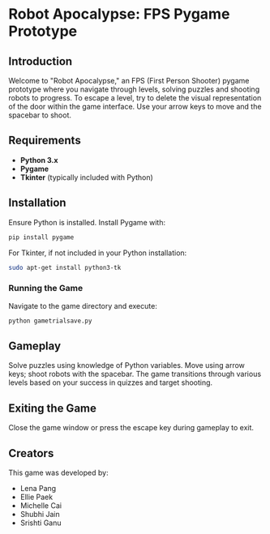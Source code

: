 
# Robot Apocalypse: FPS Pygame Prototype

## Introduction
Welcome to "Robot Apocalypse," an FPS (First Person Shooter) pygame prototype where you navigate through levels, solving puzzles and shooting robots to progress. To escape a level, try to delete the visual representation of the door within the game interface. Use your arrow keys to move and the spacebar to shoot.

## Requirements
- **Python 3.x**
- **Pygame**
- **Tkinter** (typically included with Python)

## Installation
Ensure Python is installed. Install Pygame with:
```bash
pip install pygame
```
For Tkinter, if not included in your Python installation:
```bash
sudo apt-get install python3-tk
```
### Running the Game
Navigate to the game directory and execute:
```bash
python gametrialsave.py
```

## Gameplay
Solve puzzles using knowledge of Python variables.
Move using arrow keys; shoot robots with the spacebar.
The game transitions through various levels based on your success in quizzes and target shooting.

## Exiting the Game
Close the game window or press the escape key during gameplay to exit.

## Creators
This game was developed by:
- Lena Pang 
- Ellie Paek
- Michelle Cai 
- Shubhi Jain 
- Srishti Ganu 

